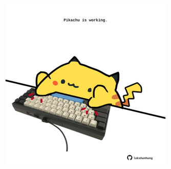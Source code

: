 <!-- built at 17/04/2024, 14:00:47 UTC -->
<p align="center">
  <img width="500" height="500" src="./ReadmeImage.svg">
</p>
